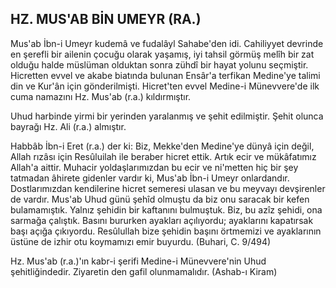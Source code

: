 ## HZ. MUS'AB BİN UMEYR (RA.)

Mus'ab İbn-i Umeyr kudemâ ve fudalâyl Sahabe'den idi. Cahiliyyet devrinde en şerefli bir ailenin çocuğu olarak yaşamış, iyi tahsil görmüş melîh bir zat olduğu halde müslüman olduktan sonra zühdî bir hayat yolunu seçmiştir. Hicretten evvel ve akabe biatında bulunan Ensâr'a terfikan Medine'ye talimi din ve Kur'ân için gönderilmişti. Hicret'ten evvel Medine-i Münevvere'de ilk cuma namazını Hz. Mus'ab (r.a.) kıldırmıştır.

Uhud harbinde yirmi bir yerinden yaralan­mış ve şehit edilmiştir. Şehit olunca bayrağı Hz. Ali (r.a.) almıştır.

Habbâb İbn-i Eret (r.a.) der ki: Biz, Mek­ke'den Medine'ye dünyâ için değil, Allah rızâsı için Resûluilah ile beraber hicret ettik. Artık ecir ve mükâfatımız Allah'a aittir. Muhacir yoldaşlarımızdan bu ecir ve ni'metten hiç bir şey tatmadan âhirete gidenler vardır ki, Mus'ab İbn-i Umeyr onlardandır. Dostlarımızdan kendilerine hicret semeresi ulasan ve bu meyvayı devşirenler de vardır. Mus'ab Uhud günü şehîd olmuştu da biz onu saracak bir kefen bulamamıştık. Yal­nız şehidin bir kaftanını bulmuştuk. Biz, bu azîz şehidi, ona sarmağa çalıştık. Basını bururken ayakları açılıyordu; ayaklarını kapatırsak başı açığa çıkıyordu. Resûlullah bize şehidin başını örtmemizi ve ayaklarının üstüne de izhir otu koymamızı emir buyurdu. (Buhari, C. 9/494)

Hz. Mus'ab (r.a.)'ın kabr-i şerifi Medine-i Münevvere'nin Uhud şehitliğindedir. Ziyaretin­
den gafil olunmamalıdır. (Ashab-ı Kiram)
